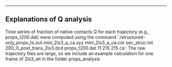--------------------------
Explanations of Q analysis
--------------------------

Time series of fraction of native contacts Q for each trajectory (e.g., props_t200.dat) were computed using the command './structured-only_props_ts.out mini_2is3_a_ca.xyz mini_2is3_a_ca.cor sec_struc.txt 200_i1_post_trans_2is3.dcd props_t200.dat 11 215 215 ca'. The raw trajectory files are large, so we include an example calculation for one frame of 2is3_wt in the folder props_analysis
